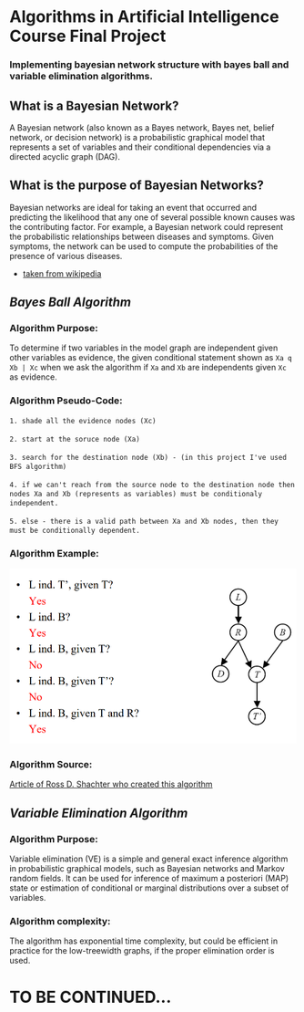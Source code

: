 # Algorithms in Artificial Intelligence Course Final Project

### Implementing bayesian network structure with bayes ball and variable elimination algorithms.

## What is a Bayesian Network?

A Bayesian network (also known as a Bayes network, Bayes net, belief network, or decision network) is a probabilistic graphical model that represents a set of variables and their conditional dependencies via a directed acyclic graph (DAG).

## What is the purpose of Bayesian Networks?

Bayesian networks are ideal for taking an event that occurred and predicting the likelihood that any one of several possible known causes was the contributing factor. For example, a Bayesian network could represent the probabilistic relationships between diseases and symptoms. Given symptoms, the network can be used to compute the probabilities of the presence of various diseases.

* [taken from wikipedia](https://en.wikipedia.org/wiki/Bayesian_network)

## <i> Bayes Ball Algorithm </i>

### Algorithm Purpose:

To determine if two variables in the model graph are independent given other variables as evidence, the given conditional statement shown as ```Xa q Xb | Xc```  when we ask the algorithm if ```Xa``` and ```Xb``` are independents given ```Xc``` as evidence.

### Algorithm Pseudo-Code:

```
1. shade all the evidence nodes (Xc)

2. start at the soruce node (Xa)

3. search for the destination node (Xb) - (in this project I've used BFS algorithm)

4. if we can't reach from the source node to the destination node then nodes Xa and Xb (represents as variables) must be conditionaly independent.

5. else - there is a valid path between Xa and Xb nodes, then they must be conditionally dependent.
```

### Algorithm Example:

![bayes_ball_example.png](images/bayesball_example.png)

### Algorithm Source:

[Article of Ross D. Shachter who created this algorithm](https://arxiv.org/ftp/arxiv/papers/1301/1301.7412.pdf)


## <i> Variable Elimination Algorithm </i>

### Algorithm Purpose:

Variable elimination (VE) is a simple and general exact inference algorithm in probabilistic graphical models, such as Bayesian networks and Markov random fields. It can be used for inference of maximum a posteriori (MAP) state or estimation of conditional or marginal distributions over a subset of variables.

### Algorithm complexity:

The algorithm has exponential time complexity, but could be efficient in practice for the low-treewidth graphs, if the proper elimination order is used.

# TO BE CONTINUED...